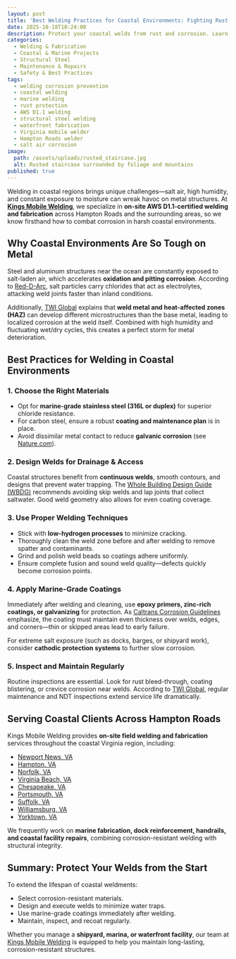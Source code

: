 ```yaml
---
layout: post
title: 'Best Welding Practices for Coastal Environments: Fighting Rust & Corrosion'
date: 2025-10-18T10:24:00
description: Protect your coastal welds from rust and corrosion. Learn best welding practices for marine environments across Hampton Roads, VA.
categories:
  - Welding & Fabrication
  - Coastal & Marine Projects
  - Structural Steel
  - Maintenance & Repairs
  - Safety & Best Practices
tags:
  - welding corrosion prevention
  - coastal welding
  - marine welding
  - rust protection
  - AWS D1.1 welding
  - structural steel welding
  - waterfront fabrication
  - Virginia mobile welder
  - Hampton Roads welder
  - salt air corrosion
image:
  path: /assets/uploads/rusted_staircase.jpg
  alt: Rusted staircase surrounded by foliage and mountains
published: true
---
```

Welding in coastal regions brings unique challenges—salt air, high humidity, and constant exposure to moisture can wreak havoc on metal structures. At [**Kings Mobile Welding**](https://www.kingsmobilewelding.com), we specialize in **on-site AWS D1.1-certified welding and fabrication** across Hampton Roads and the surrounding areas, so we know firsthand how to combat corrosion in harsh coastal environments.

## **Why Coastal Environments Are So Tough on Metal**

Steel and aluminum structures near the ocean are constantly exposed to salt-laden air, which accelerates **oxidation and pitting corrosion**. According to [Red-D-Arc](https://blog.red-d-arc.com/corrosion-control-and-welding-in-offshore-environments-strategies-for-longevity/?utm_source=chatgpt.com), salt particles carry chlorides that act as electrolytes, attacking weld joints faster than inland conditions.

Additionally, [TWI Global](https://www.twi-global.com/technical-knowledge/published-papers/corrosion-of-welded-components-in-marine-environments-april-2003?utm_source=chatgpt.com) explains that **weld metal and heat-affected zones (HAZ)** can develop different microstructures than the base metal, leading to localized corrosion at the weld itself. Combined with high humidity and fluctuating wet/dry cycles, this creates a perfect storm for metal deterioration.

## **Best Practices for Welding in Coastal Environments**

### **1. Choose the Right Materials**

- Opt for **marine-grade stainless steel (316L or duplex)** for superior chloride resistance.
- For carbon steel, ensure a robust **coating and maintenance plan** is in place.
- Avoid dissimilar metal contact to reduce **galvanic corrosion** (see [Nature.com](https://www.nature.com/articles/s41529-023-00417-7?utm_source=chatgpt.com)).

### **2. Design Welds for Drainage & Access**

Coastal structures benefit from **continuous welds**, smooth contours, and designs that prevent water trapping. The [Whole Building Design Guide (WBDG)](https://www.wbdg.org/dod/cpc-source/waterfront-coastal-structures-knowledge-area?utm_source=chatgpt.com) recommends avoiding skip welds and lap joints that collect saltwater. Good weld geometry also allows for even coating coverage.

### **3. Use Proper Welding Techniques**

- Stick with **low-hydrogen processes** to minimize cracking.
- Thoroughly clean the weld zone before and after welding to remove spatter and contaminants.
- Grind and polish weld beads so coatings adhere uniformly.
- Ensure complete fusion and sound weld quality—defects quickly become corrosion points.

### **4. Apply Marine-Grade Coatings**

Immediately after welding and cleaning, use **epoxy primers, zinc-rich coatings, or galvanizing** for protection. As [Caltrans Corrosion Guidelines](https://dot.ca.gov/-/media/dot-media/programs/engineering/documents/mets/corrosion-guidelines-a11y.pdf?utm_source=chatgpt.com) emphasize, the coating must maintain even thickness over welds, edges, and corners—thin or skipped areas lead to early failure.

For extreme salt exposure (such as docks, barges, or shipyard work), consider **cathodic protection systems** to further slow corrosion.

### **5. Inspect and Maintain Regularly**

Routine inspections are essential. Look for rust bleed-through, coating blistering, or crevice corrosion near welds. According to [TWI Global](https://www.twi-global.com/technical-knowledge/published-papers/corrosion-of-welded-components-in-marine-environments-april-2003?utm_source=chatgpt.com), regular maintenance and NDT inspections extend service life dramatically.

## **Serving Coastal Clients Across Hampton Roads**

Kings Mobile Welding provides **on-site field welding and fabrication** services throughout the coastal Virginia region, including:

- [Newport News, VA]()
- [Hampton, VA]()
- [Norfolk, VA]()
- [Virginia Beach, VA]()
- [Chesapeake, VA]()
- [Portsmouth, VA]()
- [Suffolk, VA]()
- [Williamsburg, VA]()
- [Yorktown, VA]()

We frequently work on **marine fabrication, dock reinforcement, handrails, and coastal facility repairs**, combining corrosion-resistant welding with structural integrity.

## **Summary: Protect Your Welds from the Start**

To extend the lifespan of coastal weldments:

- Select corrosion-resistant materials.
- Design and execute welds to minimize water traps.
- Use marine-grade coatings immediately after welding.
- Maintain, inspect, and recoat regularly.

Whether you manage a **shipyard, marina, or waterfront facility**, our team at [Kings Mobile Welding](https://www.kingsmobilewelding.com) is equipped to help you maintain long-lasting, corrosion-resistant structures.
